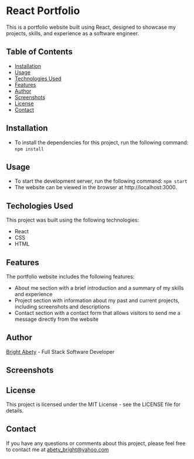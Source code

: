 # React Portfolio

This is a portfolio website built using React, designed to showcase my projects, skills, and experience as a software engineer.

## Table of Contents

- [Installation](#installation)
- [Usage](#usage)
- [Technologies Used](#technologiesused)
- [Features](#features)
- [Author](#author)
- [Screenshots](#screenshots)
- [License](#license)
- [Contact](#contact)

## Installation 

- To install the dependencies for this project, run the following command: `npm install`

## Usage 

- To start the development server, run the following command: `npm start`
- The website can be viewed in the browser at http://localhost:3000.

## Techologies Used 

This project was built using the following technologies:
- React
- CSS
- HTML

## Features 

The portfolio website includes the following features:
- About me section with a brief introduction and a summary of my skills and experience
- Project section with information about my past and current projects, including screenshots and descriptions
- Contact section with a contact form that allows visitors to send me a message directly from the website

## Author

[Bright Abety](https://github.com/kagebright) - Full Stack Software Developer

## Screenshots


## License 

This project is licensed under the MIT License - see the LICENSE file for details.

## Contact

If you have any questions or comments about this project, please feel free to contact me at abety_bright@yahoo.com